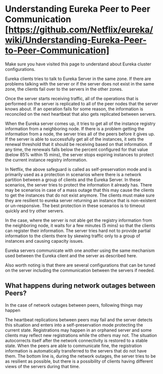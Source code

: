 # Understanding Eureka Peer to Peer Communication [https://github.com/Netflix/eureka/wiki/Understanding-Eureka-Peer-to-Peer-Communication]

Make sure you have visited this page to understand about Eureka cluster configurations.

Eureka clients tries to talk to Eureka Server in the same zone. If there are problems talking with the server or if the server does not exist in the same zone, the clients fail over to the servers in the other zones.

Once the server starts receiving traffic, all of the operations that is performed on the server is replicated to all of the peer nodes that the server knows about. If an operation fails for some reason, the information is reconciled on the next heartbeat that also gets replicated between servers.

When the Eureka server comes up, it tries to get all of the instance registry information from a neighboring node. If there is a problem getting the information from a node, the server tries all of the peers before it gives up. If the server is able to successfully get all of the instances, it sets the renewal threshold that it should be receiving based on that information. If any time, the renewals falls below the percent configured for that value (below 85% within 15 mins), the server stops expiring instances to protect the current instance registry information.

In Netflix, the above safeguard is called as self-preservation mode and is primarily used as a protection in scenarios where there is a network partition between a group of clients and the Eureka Server. In these scenarios, the server tries to protect the information it already has. There may be scenarios in case of a mass outage that this may cause the clients to get the instances that do not exist anymore. The clients must make sure they are resilient to eureka server returning an instance that is non-existent or un-responsive. The best protection in these scenarios is to timeout quickly and try other servers.

In the case, where the server is not able get the registry information from the neighboring node, it waits for a few minutes (5 mins) so that the clients can register their information. The server tries hard not to provide partial information to the clients there by skewing traffic only to a group of instances and causing capacity issues.

Eureka servers communicate with one another using the same mechanism used between the Eureka client and the server as described here.

Also worth noting is that there are several configurations that can be tuned on the server including the communication between the servers if needed.

## What happens during network outages between Peers?

In the case of network outages between peers, following things may happen

The heartbeat replications between peers may fail and the server detects this situation and enters into a self-preservation mode protecting the current state.
Registrations may happen in an orphaned server and some clients may reflect new registrations while the others may not.
The situation autocorrects itself after the network connectivity is restored to a stable state. When the peers are able to communicate fine, the registration information is automatically transferred to the servers that do not have them.
The bottom line is, during the network outages, the server tries to be as resilient as possible, but there is a possibility of clients having different views of the servers during that time.
